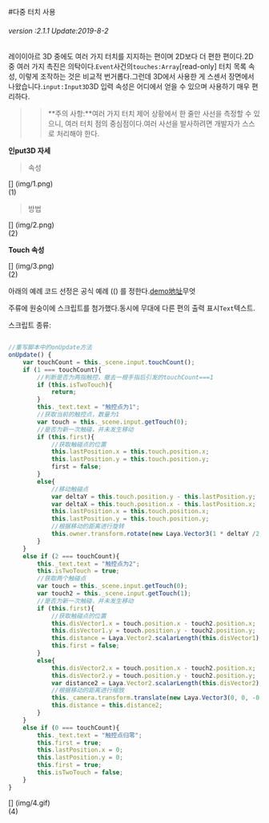 #다중 터치 사용

###### *version :2.1.1   Update:2019-8-2*

레이이아르 3D 중에도 여러 가지 터치를 지지하는 편이며 2D보다 더 편한 편이다.2D 중 여러 가지 촉진은 의탁이다.`Event`사건의`touches:Array`[read-only] 터치 목록 속성, 이렇게 조작하는 것은 비교적 번거롭다.그런데 3D에서 사용한 게 스센서 장면에서 나왔습니다.`input:Input3D`3D 입력 속성은 어디에서 얻을 수 있으며 사용하기 매우 편리하다.

>>**주의 사항:**여러 가지 터치 제어 상황에서 한 줄만 사선을 측정할 수 있으니, 여러 터치 점의 중심점이다.여러 사선을 발사하려면 개발자가 스스로 처리해야 한다.

**인put3D 자세**

> 속성

[] (img/1.png)<br>(1)

> 방법

[] (img/2.png)<br>(2)

**Touch 속성**

[] (img/3.png)<br>(2)

아래의 예례 코드 선정은 공식 예례 (() 를 정한다.[demo地址](https://layaair2.ldc2.layabox.com/demo2/?language=ch&category=3d&group=MouseInteraction&name=MultiTouch)무엇

주류에 원숭이에 스크립트를 첨가했다.동시에 무대에 다른 편의 출력 표시`Text`텍스트.

스크립트 종류:


```typescript

//重写脚本中的onUpdate方法
onUpdate() {
    var touchCount = this._scene.input.touchCount();
    if (1 === touchCount){
        //判断是否为两指触控，撤去一根手指后引发的touchCount===1
        if (this.isTwoTouch){
            return;
        }
        this._text.text = "触控点为1";
        //获取当前的触控点，数量为1
        var touch = this._scene.input.getTouch(0);
        //是否为新一次触碰，并未发生移动
        if (this.first){
            //获取触碰点的位置
            this.lastPosition.x = this.touch.position.x;
            this.lastPosition.y = this.touch.position.y;
            first = false;
        }
        else{
            //移动触碰点
            var deltaY = this.touch.position.y - this.lastPosition.y;
            var deltaX = this.touch.position.x - this.lastPosition.x;
            this.lastPosition.x = this.touch.position.x;
            this.lastPosition.y = this.touch.position.y;
            //根据移动的距离进行旋转
            this.owner.transform.rotate(new Laya.Vector3(1 * deltaY /2, 1 * deltaX / 2, 0), true, false);
        }
    }
    else if (2 === touchCount){
        this._text.text = "触控点为2";
        this.isTwoTouch = true;
        //获取两个触碰点
        var touch = this._scene.input.getTouch(0);
        var touch2 = this._scene.input.getTouch(1);
        //是否为新一次触碰，并未发生移动
        if (this.first){
            //获取触碰点的位置
            this.disVector1.x = touch.position.x - touch2.position.x;
            this.disVector1.y = touch.position.y - touch2.position.y;
            this.distance = Laya.Vector2.scalarLength(this.disVector1);
            this.first = false;
        }
        else{
            this.disVector2.x = touch.position.x - touch2.position.x;
            this.disVector2.y = touch.position.y - touch2.position.y;
            var distance2 = Laya.Vector2.scalarLength(this.disVector2);
            //根据移动的距离进行缩放
            this._camera.transform.translate(new Laya.Vector3(0, 0, -0.01 * (this.distance2 - this.distance)));
            this.distance = this.distance2;
        }	
    }
    else if (0 === touchCount){
        this._text.text = "触控点归零";
        this.first = true;
        this.lastPosition.x = 0;
        this.lastPosition.y = 0;
        this.first = true;
        this.isTwoTouch = false;
    }
}
```


[] (img/4.gif)<br>(4)